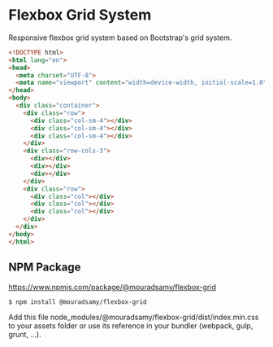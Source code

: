 # Flexbox Grid System

Responsive flexbox grid system based on Bootstrap's grid system.

```html
<!DOCTYPE html>
<html lang="en">
<head>
  <meta charset="UTF-8">
  <meta name="viewport" content="width=device-width, initial-scale=1.0">
</head>
<body>
  <div class="container">
    <div class="row">
      <div class="col-sm-4"></div>
      <div class="col-sm-4"></div>
      <div class="col-sm-4"></div>
    </div>
    <div class="row-cols-3">
      <div></div>
      <div></div>
      <div></div>
    </div>
    <div class="row">
      <div class="col"></div>
      <div class="col"></div>
      <div class="col"></div>
    </div>
  </div>
</body>
</html>
```

## NPM Package 

https://www.npmjs.com/package/@mouradsamy/flexbox-grid

``` nodejs
$ npm install @mouradsamy/flexbox-grid
```

Add this file node_modules/@mouradsamy/flexbox-grid/dist/index.min.css to your assets folder or use its reference in your bundler (webpack, gulp, grunt, ...).

